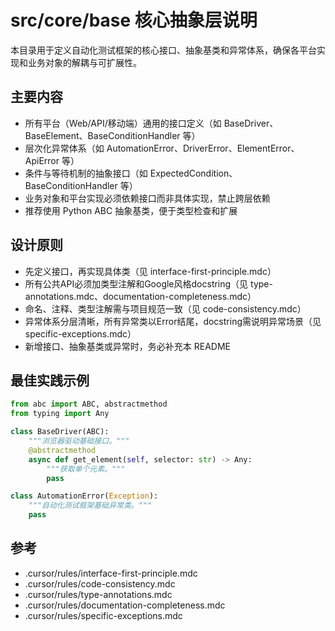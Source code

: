 # src/core/base 核心抽象层说明

本目录用于定义自动化测试框架的核心接口、抽象基类和异常体系，确保各平台实现和业务对象的解耦与可扩展性。

## 主要内容
- 所有平台（Web/API/移动端）通用的接口定义（如 BaseDriver、BaseElement、BaseConditionHandler 等）
- 层次化异常体系（如 AutomationError、DriverError、ElementError、ApiError 等）
- 条件与等待机制的抽象接口（如 ExpectedCondition、BaseConditionHandler 等）
- 业务对象和平台实现必须依赖接口而非具体实现，禁止跨层依赖
- 推荐使用 Python ABC 抽象基类，便于类型检查和扩展

## 设计原则
- 先定义接口，再实现具体类（见 interface-first-principle.mdc）
- 所有公共API必须加类型注解和Google风格docstring（见 type-annotations.mdc、documentation-completeness.mdc）
- 命名、注释、类型注解需与项目规范一致（见 code-consistency.mdc）
- 异常体系分层清晰，所有异常类以Error结尾，docstring需说明异常场景（见 specific-exceptions.mdc）
- 新增接口、抽象基类或异常时，务必补充本 README

## 最佳实践示例
```python
from abc import ABC, abstractmethod
from typing import Any

class BaseDriver(ABC):
    """浏览器驱动基础接口。"""
    @abstractmethod
    async def get_element(self, selector: str) -> Any:
        """获取单个元素。"""
        pass

class AutomationError(Exception):
    """自动化测试框架基础异常类。"""
    pass
```

## 参考
- .cursor/rules/interface-first-principle.mdc
- .cursor/rules/code-consistency.mdc
- .cursor/rules/type-annotations.mdc
- .cursor/rules/documentation-completeness.mdc
- .cursor/rules/specific-exceptions.mdc
